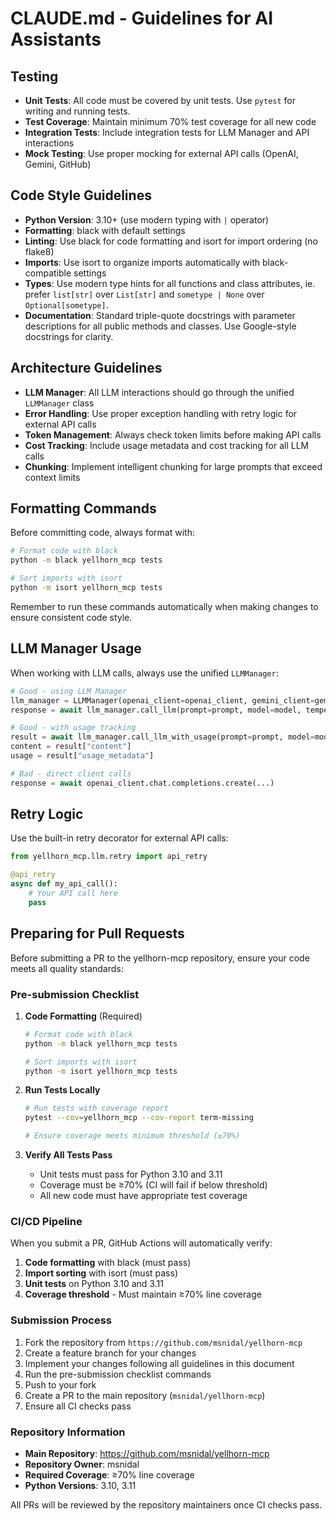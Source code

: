 # CLAUDE.md - Guidelines for AI Assistants

## Testing

- **Unit Tests**: All code must be covered by unit tests. Use `pytest` for writing and running tests.
- **Test Coverage**: Maintain minimum 70% test coverage for all new code
- **Integration Tests**: Include integration tests for LLM Manager and API interactions
- **Mock Testing**: Use proper mocking for external API calls (OpenAI, Gemini, GitHub)

## Code Style Guidelines

- **Python Version**: 3.10+ (use modern typing with `|` operator)
- **Formatting**: black with default settings
- **Linting**: Use black for code formatting and isort for import ordering (no flake8)
- **Imports**: Use isort to organize imports automatically with black-compatible settings
- **Types**: Use modern type hints for all functions and class attributes, ie. prefer `list[str]` over `List[str]` and `sometype | None` over `Optional[sometype]`.
- **Documentation**: Standard triple-quote docstrings with parameter descriptions for all public methods and classes. Use Google-style docstrings for clarity.

## Architecture Guidelines

- **LLM Manager**: All LLM interactions should go through the unified `LLMManager` class
- **Error Handling**: Use proper exception handling with retry logic for external API calls
- **Token Management**: Always check token limits before making API calls
- **Cost Tracking**: Include usage metadata and cost tracking for all LLM calls
- **Chunking**: Implement intelligent chunking for large prompts that exceed context limits

## Formatting Commands

Before committing code, always format with:

```bash
# Format code with black
python -m black yellhorn_mcp tests

# Sort imports with isort
python -m isort yellhorn_mcp tests
```

Remember to run these commands automatically when making changes to ensure consistent code style.

## LLM Manager Usage

When working with LLM calls, always use the unified `LLMManager`:

```python
# Good - using LLM Manager
llm_manager = LLMManager(openai_client=openai_client, gemini_client=gemini_client)
response = await llm_manager.call_llm(prompt=prompt, model=model, temperature=0.7)

# Good - with usage tracking
result = await llm_manager.call_llm_with_usage(prompt=prompt, model=model)
content = result["content"]
usage = result["usage_metadata"]

# Bad - direct client calls
response = await openai_client.chat.completions.create(...)
```

## Retry Logic

Use the built-in retry decorator for external API calls:

```python
from yellhorn_mcp.llm.retry import api_retry

@api_retry
async def my_api_call():
    # Your API call here
    pass
```

## Preparing for Pull Requests

Before submitting a PR to the yellhorn-mcp repository, ensure your code meets all quality standards:

### Pre-submission Checklist

1. **Code Formatting** (Required)
   ```bash
   # Format code with black
   python -m black yellhorn_mcp tests
   
   # Sort imports with isort
   python -m isort yellhorn_mcp tests
   ```

2. **Run Tests Locally**
   ```bash
   # Run tests with coverage report
   pytest --cov=yellhorn_mcp --cov-report term-missing
   
   # Ensure coverage meets minimum threshold (≥70%)
   ```

3. **Verify All Tests Pass**
   - Unit tests must pass for Python 3.10 and 3.11
   - Coverage must be ≥70% (CI will fail if below threshold)
   - All new code must have appropriate test coverage

### CI/CD Pipeline

When you submit a PR, GitHub Actions will automatically verify:

1. **Code formatting** with black (must pass)
2. **Import sorting** with isort (must pass)
3. **Unit tests** on Python 3.10 and 3.11
4. **Coverage threshold** - Must maintain ≥70% line coverage

### Submission Process

1. Fork the repository from `https://github.com/msnidal/yellhorn-mcp`
2. Create a feature branch for your changes
3. Implement your changes following all guidelines in this document
4. Run the pre-submission checklist commands
5. Push to your fork
6. Create a PR to the main repository (`msnidal/yellhorn-mcp`)
7. Ensure all CI checks pass

### Repository Information

- **Main Repository**: https://github.com/msnidal/yellhorn-mcp
- **Repository Owner**: msnidal
- **Required Coverage**: ≥70% line coverage
- **Python Versions**: 3.10, 3.11

All PRs will be reviewed by the repository maintainers once CI checks pass.
